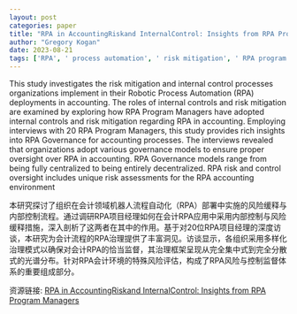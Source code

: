 ```yaml
---
layout: post
categories: paper
title: "RPA in AccountingRiskand InternalControl: Insights from RPA Program Managers"
author: "Gregory Kogan"
date: 2023-08-21
tags: ['RPA', ' process automation', ' risk mitigation', ' RPA program sponsor', ' IT governance', ' and assurance.']
---
```


This study investigates the risk mitigation and internal control processes organizations implement in their Robotic Process Automation (RPA) deployments in accounting. The roles of internal controls and risk mitigation are examined by exploring how RPA Program Managers have adopted internal controls and risk mitigation regarding RPA in accounting. Employing interviews with 20 RPA Program Managers, this study provides rich insights into RPA Governance for accounting processes. The interviews revealed that organizations adopt various governance models to ensure proper oversight over RPA in accounting. RPA Governance models range from being fully centralized to being entirely decentralized. RPA risk and control oversight includes unique risk assessments for the RPA accounting environment

本研究探讨了组织在会计领域机器人流程自动化（RPA）部署中实施的风险缓释与内部控制流程。通过调研RPA项目经理如何在会计RPA应用中采用内部控制与风险缓释措施，深入剖析了这两者在其中的作用。基于对20位RPA项目经理的深度访谈，本研究为会计流程的RPA治理提供了丰富洞见。访谈显示，各组织采用多样化治理模式以确保对会计RPA的恰当监督，其治理框架呈现从完全集中式到完全分散式的光谱分布。针对RPA会计环境的特殊风险评估，构成了RPA风险与控制监督体系的重要组成部分。

资源链接: [RPA in AccountingRiskand InternalControl: Insights from RPA Program Managers](https://papers.ssrn.com/sol3/papers.cfm?abstract_id=4534231)
